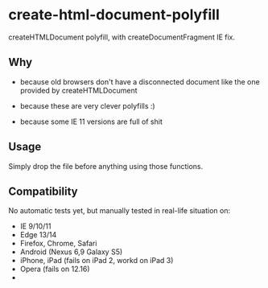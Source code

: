 # create-html-document-polyfill

createHTMLDocument polyfill, with createDocumentFragment IE fix.

## Why

- because old browsers don't have a disconnected document like the one
  provided by createHTMLDocument

- because these are very clever polyfills :)

- because some IE 11 versions are full of shit


## Usage

Simply drop the file before anything using those functions.


## Compatibility

No automatic tests yet, but manually tested in real-life situation on:
- IE 9/10/11
- Edge 13/14
- Firefox, Chrome, Safari
- Android (Nexus 6,9 Galaxy S5)
- iPhone, iPad (fails on iPad 2, workd on iPad 3)
- Opera (fails on 12.16)
- 
